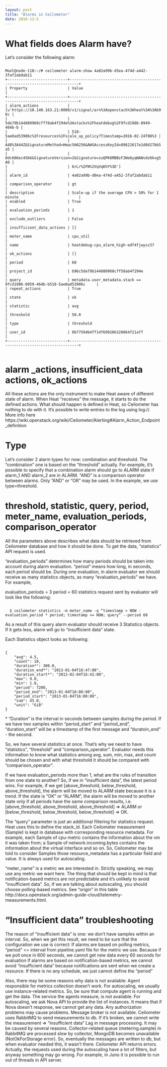 ```yaml
---
layout: post
title: "Alarms in Ceilometer"
date: 2016-12-5
---
```


<h1> What fields does Alarm have? </h1>

Let’s consider the following alarm:

<code>
Mool@node-118:~/# ceilometer alarm-show 4a02a99b-d5ea-474d-a442-3faf2abdab11
+---------------------------+--------------------------------------------------------------------------+
| Property                  | Value                                                                    |
+---------------------------+--------------------------------------------------------------------------+
| alarm_actions             | [u'https://10.140.163.21:8000/v1/signal/arn%3Aopenstack%3Aheat%3A%3Ab96c |
|                           | 5de79b144880968cff78ab4f294e%3Astacks%2Fheatdebug%2F9fcd1986-8949-464b-b |
|                           | 518-5ae0ad53906c%2Fresources%2Fscale_up_policy?Timestamp=2016-02-24T08%3 |
|                           | A48%3A44Z&SignatureMethod=HmacSHA256&AWSAccessKeyId=89622617e1d8427bb5a5 |
|                           | 0dc686ec45b6&SignatureVersion=2&Signature=zuQPK6MBBzF2We6yqNAWsdz6kvg5A0 |
|                           | 6rLr%2FN%2VqVqKhY%3D']                                                   |
| alarm_id                  | 4a02a99b-d0ea-474d-a452-3faf2abdab11                                     |
| comparison_operator       | gt                                                                       |
| description               | Scale-up if the average CPU > 50% for 1 minute                           |
| enabled                   | True                                                                     |
| evaluation_periods        | 1                                                                        |
| exclude_outliers          | False                                                                    |
| insufficient_data_actions | []                                                                       |
| meter_name                | cpu_util                                                                 |
| name                      | heatdebug-cpu_alarm_high-edf4fjwysz37                                    |
| ok_actions                | []                                                                       |
| period                    | 60                                                                       |
| project_id                | b96c5de79b144880968cff58ab4f294e                                         |
| query                     | metadata.user_metadata.stack == 9fcd1986-8959-464b-b518-5ae0ad53906c     |
| repeat_actions            | True                                                                     |
| state                     | ok                                                                       |
| statistic                 | avg                                                                      |
| threshold                 | 50.0                                                                     |
| type                      | threshold                                                                |
| user_id                   | 0b77594b4ff14f699286328064f21aff                                         |
+---------------------------+--------------------------------------------------------------------------+

</code>


<h1> alarm _actions, insufficient_data actions, ok_actions </h1>
         
<p> All these actions are the only instrument to make Heat aware of different state of alarm. When Heat “receives” the message, it starts to do the defined actions. What should happen is defined in Heat, so Ceilometer has nothing to do with it. It’s possible to write entries to the log using log://.
  More info here https://wiki.openstack.org/wiki/Ceilometer/Alerting#Alarm_Action_Endpoint_definition
 </p>


<h1> Type </h1>

<p> Let’s consider 2 alarm types for now: combination and threshold. The “combination” one is based on the “threshold” actually.  For example, it’s possible to specify that a combination alarm should go to ALARM state if alarm_1 AND alarm_2 are in ALARM. “AND” is a comparison operator between alarms. Only “AND” or “OR” may be used. 
    In the example, we use type=threshold. 
 </p>


<h1> threshold, statistic, query, period, meter_name, evaluation_periods, comparison_operator </h1>
<p> All the parameters above describes what data should be retrieved from Ceilometer database and how it should be done. To get the data, “statistics” API request is used. 
</p>
<p>
“evaluation_periods” determines how many periods should be taken into account during alarm evaluation. “period” means how long, in seconds, each period should be. During one evaluation, in alarm evaluator we should receive as many statistics objects, as many  “evaluation_periods” we have. For example, 
</p>

<p>
evaluation_periods = 3
period = 60
statistics request sent by evaluator will look like the following: 
</p>
<code>
  $ ceilometer statistics -m meter_name -q “timestamp > NOW - evaluation_period * period; timestamp <= NOW; query” --period 60
</code>
<p>
As a result of this query alarm evaluator should receive 3 Statistics objects. If it gets less, alarm will go to “insufficient data” state.
</p>

<p>Each Statistics object looks as following: </p>

<code>
{
    "avg": 4.5,
    "count": 10,
    "duration*": 300.0,
    "duration_end*": "2013-01-04T16:47:00",
    "duration_start*": "2013-01-04T16:42:00",
    "max": 9.0,
    "min": 1.0,
    "period": 7200,                                 
    "period_end": "2013-01-04T18:00:00",
    "period_start": "2013-01-04T16:00:00",
    "sum": 45.0,
    "unit": "GiB"
}
</code>
<p>
* “Duration” is the interval in seconds between samples during the period. If we have two samples within “period_start” and “period_end”, “duration_start” will be a timestamp of the first message and “duratoin_end” - the second.
</p>
<p>
So, we have several statistics at once. That’s why we need to have “statistics”, “threshold” and “comparison_operator”. Evaluator needs this information to know what statistics among avg, sum, min, max, and count should be chosen and with what threshold it should be compared with “comparison_operator”. 
</p>
<p>
 	If we have evaluation_periods more than 1, what are the rules of transition from one state to another? So, if we in “insufficient data”, the latest period wins. For example, if we get [above_threshold, below_threshold, above_threshold], the alarm will be moved to ALARM state because it is a trend. If the state is “OK” or “ALARM”, the alarm will be moved to another state only if all periods have the same comparison results, i.e. [above_threshold, above_threshold, above_threshold] => ALARM or [below_threshold, below_threshold, below_threshold] => OK.
</p>
<p>
The “query” parameter is just an additional filtering for statistics request. Heat uses this to define the stack_id. Each Ceilometer measurement (Sample) is kept in database with corresponding resource metadata. For example, each Sample of cpu-metric contains the information about the vm it was taken from; a Sample of network.incoming.bytes contains the information about  the virtual interface and so on. So, Ceilometer may be told to consider Samples those resource_metadata has a particular field and value. It is always used for autoscaling.
</p>
<p>
“meter_name” is a metric we are interested in. Strictly speaking, we may use any metric we want here. The thing that should be kept in mind is that notification-based metrics are not predictable and it’s unlikely to avoid “insufficient data”. So, if we are talking about autoscaling, you should choose polling-based metrics. See “origin” in this table http://docs.openstack.org/admin-guide-cloud/telemetry-measurements.html. 
</p>

<h1> “Insufficient data” troubleshooting </h1>
<p>
The reason of “insufficient data” is one: we don’t have samples within an interval. 
So, when we get this result, we need to be sure that the configuration we use is correct:
If alarms are based on polling metrics, “period” <= interval from pipeline.yaml file for the metric we use. Because if we poll once in 600 seconds, we cannot get new data every 60 seconds for evaluation
If alarms are based on notification-based metrics, we cannot avoid “insufficient data” because notifications are sent when we create a resource. If there is no any schedule, we just cannot define the “period”
</p>
<p>
Also, there may be some reasons why data is not available:
Agent responsible for metrics collection doesn’t work. For autoscaling, we usually use instance-related metrics. So, be sure that compute agent is running and get the data.
The service the agents measure, is not available. For autoscaling, we ask Nova API to provide the list of instances. It means that if Nova doesn’t response, we cannot get any data.
Any authorization problems may cause problems.
Message broker is not available. Ceilometer uses RabbitMQ to send measurements to db. If it’s broken, we cannot write the measurement => “insufficient data”
Lag in message processing. It may be caused by several reasons. Collector-related queue (metering.sample) in RabbitMQ are processed slow by collector, MongoDB becomes unavailable (NotOkForStorage error). So, eventually the messages are written to db, but when evaluator needed this, it wasn’t there.
Ceilometer API returns errors. Actually, the requests used during the autoscaling have a lot of filters, but anyway something may go wrong. For example, in Juno it is possible to run out of threads in API server. 
</p>
